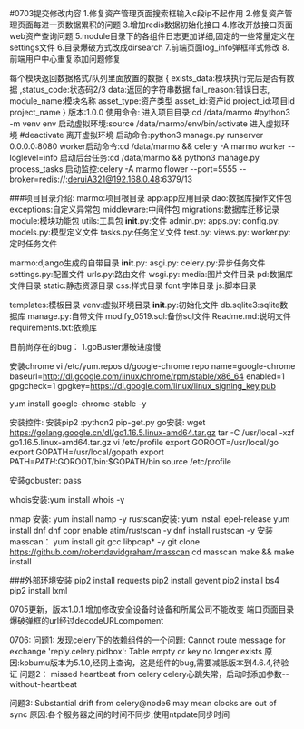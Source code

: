 #0703提交修改内容
 1.修复资产管理页面搜索框输入c段ip不起作用
 2.修复资产管理页面每进一页数据累积的问题
 3.增加redis数据初始化接口
4.修改开放接口页面web资产查询问题
5.module目录下的各组件日志更加详细,固定的一些常量定义在settings文件
6.目录爆破方式改成dirsearch
7.前端页面log_info弹框样式修改
8.前端用户中心重复添加问题修复

每个模块返回数据格式/队列里面放置的数据
{
    exists_data:模块执行完后是否有数据
    ,status_code:状态码2/3
    data:返回的字符串数据
    fail_reason:错误日志,
    module_name:模块名称
    asset_type:资产类型
    asset_id:资产id
    project_id:项目id
    project_name
}
版本:1.0.0
使用命令:
    进入项目目录:cd /data/marmo
    #python3 -m venv env
    启动虚拟环境:source /data/marmo/env/bin/activate  进入虚拟环境
    #deactivate  离开虚拟环境
   启动命令:python3 manage.py runserver 0.0.0.0:8080
   worker启动命令:cd /data/marmo && celery -A marmo worker --loglevel=info
   启动后台任务:cd /data/marmo && python3 manage.py process_tasks
    启动监控:celery -A marmo flower --port=5555 --broker=redis://:deruiA321@192.168.0.48:6379/13

###项目目录介绍:
marmo:项目根目录
  app:app应用目录
     dao:数据库操作文件包
     exceptions:自定义异常包
     middleware:中间件包
     migrations:数据库迁移记录
     module:模块功能包
     utils:工具包
     __init__.py:文件
     admin.py:
     apps.py:
     config.py:
     models.py:模型定义文件
     tasks.py:任务定义文件
     test.py:
     views.py:
     worker.py:定时任务文件

  marmo:django生成的自带目录
    __init__.py:
    asgi.py:
    celery.py:异步任务文件
    settings.py:配置文件
    urls.py:路由文件
    wsgi.py:
  media:图片文件目录
  pd:数据库文件目录
  static:静态资源目录
    css:样式目录
    font:字体目录
    js:脚本目录

  templates:模板目录
  venv:虚拟环境目录
  __init__.py:初始化文件
  db.sqlite3:sqlite数据库
  manage.py:自带文件
  modify_0519.sql:备份sql文件
  Readme.md:说明文件
  requirements.txt:依赖库

目前尚存在的bug：
    1.goBuster爆破进度慢

安装chrome
vi /etc/yum.repos.d/google-chrome.repo
name=google-chrome
baseurl=http://dl.google.com/linux/chrome/rpm/stable/x86_64
enabled=1
gpgcheck=1
gpgkey=https://dl.google.com/linux/linux_signing_key.pub

yum install google-chrome-stable -y

安装控件:
安装pip2  :python2 pip-get.py
go安装:
wget https://golang.google.cn/dl/go1.16.5.linux-amd64.tar.gz
tar -C /usr/local -xzf go1.16.5.linux-amd64.tar.gz
vi /etc/profile
export GOROOT=/usr/local/go
export GOPATH=/usr/local/gopath
export PATH=$PATH:$GOROOT/bin:$GOPATH/bin
source /etc/profile

安装gobuster:
  pass

whois安装:yum install whois -y

nmap 安装: yum install namp -y
rustscan安装:
yum install epel-release
yum install dnf
dnf copr enable atim/rustscan -y
dnf install rustscan -y
安装masscan：
  yum install git gcc libpcap* -y
  git clone https://github.com/robertdavidgraham/masscan
  cd masscan
  make && make install


###外部环境安装
pip2 install requests
pip2 install gevent
pip2 install bs4
pip2 install lxml




0705更新，版本1.0.1
增加修改安全设备时设备和所属公司不能改变
端口页面目录爆破弹框的url经过decodeURLcompoment

0706:
问题1:
    发现celery下的依赖组件的一个问题:
    Cannot route message for exchange 'reply.celery.pidbox': Table empty or key no longer exists
    原因:kobumu版本为5.1.0,经网上查询，这是组件的bug,需要减低版本到4.6.4,待验证
问题2：
    missed heartbeat from celery
    celery心跳失常，启动时添加参数--without-heartbeat

问题3:
    Substantial drift from celery@node6 may mean clocks are out of sync
    原因:各个服务器之间的时间不同步,使用ntpdate同步时间





  

